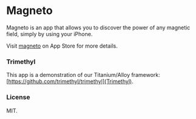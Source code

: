 # Magneto

Magneto is an app that allows you to discover the power of any magnetic field, simply by using your iPhone.

Visit [magneto](https://itunes.apple.com/us/app/magneto*/id928454411) on App Store for more details.

### Trimethyl

This app is a demonstration of our Titanium/Alloy framework: [https://github.com/trimethyl/trimethyl](Trimethyl).

### License

MIT.

